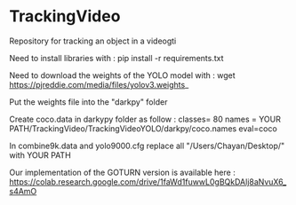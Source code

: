 # TrackingVideo

Repository for tracking an object in a videogti

Need to install libraries with :
pip install -r requirements.txt

Need to download the weights of the YOLO model with :
wget https://pjreddie.com/media/files/yolov3.weights_

Put the weights file into the "darkpy" folder


Create coco.data in darkypy folder as follow :
classes= 80
names = YOUR PATH/TrackingVideo/TrackingVideoYOLO/darkpy/coco.names
eval=coco

In combine9k.data and yolo9000.cfg replace all "/Users/Chayan/Desktop/" with YOUR PATH

Our implementation of the GOTURN version is available here : https://colab.research.google.com/drive/1faWd1fuwwL0gBQkDAlj8aNvuX6_s4AmO
